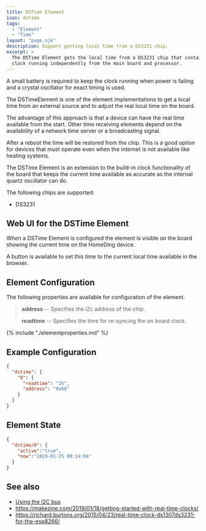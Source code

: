 ```yaml
---
title: DSTime Element
icon: dstime
tags:
  - "Element"
  - "Time"
layout: "page.njk"
description: Support getting local time from a DS3231 chip.
excerpt: >
  The DSTime Element gets the local time from a DS3231 chip that contains a high accurate
  clock running independently from the main board and processor.
---
```


A small battery is required to keep the clock running when power is failing and a crystal oscillator for exact timing is used.

The DSTimeElement is one of the element implementations to get a local time from an external source and to adjust the real local time on the board.

The advantage of this approach is that a device can have the real time available from the start. Other time receiving elements depend on the availability of a network time server or a broadcasting signal.

After a reboot the time will be restored from the chip. This is a good option for devices that must operate even when the internet is not available like heating systems.

The DSTime Element is an extension to the build-in clock functionality of the board that keeps the current time available as accurate as the internal quartz oscillator can do.

The following chips are supported:

* DS3231
<!-- * ??? -->

<!-- ??? only the time function, no alarms and memory -->


## Web UI for the DSTime Element

When a DSTime Element is configured the element is visible on the board showing the current time on the HomeDing device.

A button is available to set this time to the current local time available in the browser.


## Element Configuration

The following properties are available for configuration of the element.

<object data="/element.svg?dstime" type="image/svg+xml"></object>

> **address** -- Specifies the i2c address of the chip.
>
> **readtime** -- Specifies the time for re-syncing the on board clock.

{% include "./elementproperties.md" %}

## Example Configuration

``` json
{
  "dstime": {
    "0": {
      "readtime": "2h",
      "address": "0x68"
    }
  }
}
```


## Element State

``` json
{
  "dstime/0": {
    "active":"true",
    "now":"2019-01-25 08:14:04"
  }
}
```


## See also

* [Using the I2C bus](/dev/i2c.md)
* <https://makezine.com/2019/01/18/getting-started-with-real-time-clocks/>
* <https://richard.burtons.org/2015/04/23/real-time-clock-ds1307ds3231-for-the-esp8266/>
